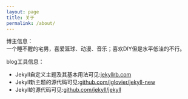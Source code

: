 ```yaml
---
layout: page
title: 关于
permalink: /about/
---
```


博主信息：         
一个睡不醒的宅男，喜爱篮球、动漫、音乐；喜欢DIY但是水平低洼的不行。


blog工具信息：          
- Jekyll自定义主题及其基本用法可见:[jekyllrb.com](http://jekyllrb.com/)      
- Jekyll新主题的源代码可见:[github.com/jglovier/jekyll-new](https://github.com/jglovier/jekyll-new)            
- Jekyll的源代码可见:[github.com/jekyll/jekyll](https://github.com/jekyll/jekyll)      

